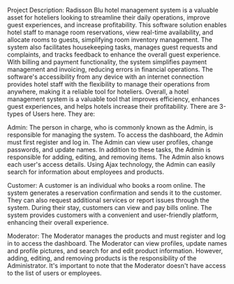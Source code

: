 Project Description:
Radisson Blu hotel management system is a valuable asset for hoteliers looking to streamline their daily operations, improve guest experiences, and increase profitability. This software solution enables hotel staff to manage room reservations, view real-time availability, and allocate rooms to guests, simplifying room inventory management. The system also facilitates housekeeping tasks, manages guest requests and complaints, and tracks feedback to enhance the overall guest experience. With billing and payment functionality, the system simplifies payment management and invoicing, reducing errors in financial operations. The software's accessibility from any device with an internet connection provides hotel staff with the flexibility to manage their operations from anywhere, making it a reliable tool for hoteliers. Overall, a hotel management system is a valuable tool that improves efficiency, enhances guest experiences, and helps hotels increase their profitability. There are 3-types of Users here. They are:

Admin: The person in charge, who is commonly known as the Admin, is responsible for managing the system. To access the dashboard, the Admin must first register and log in. The Admin can view user profiles, change passwords, and update names. In addition to these tasks, the Admin is responsible for adding, editing, and removing items. The Admin also knows each user's access details. Using Ajax technology, the Admin can easily search for information about employees and products.

Customer: A customer is an individual who books a room online. The system generates a reservation confirmation and sends it to the customer. They can also request additional services or report issues through the system. During their stay, customers can view and pay bills online. The system provides customers with a convenient and user-friendly platform, enhancing their overall experience.

Moderator: The Moderator manages the products and must register and log in to access the dashboard. The Moderator can view profiles, update names and profile pictures, and search for and edit product information. However, adding, editing, and removing products is the responsibility of the Administrator. It's important to note that the Moderator doesn't have access to the list of users or employees.

